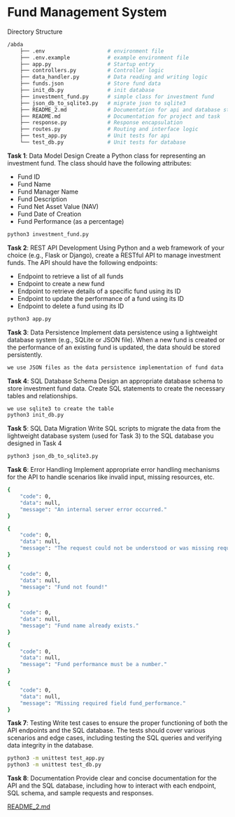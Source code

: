 # Fund Management System
Directory Structure
```bash
/abda
    ├── .env                    # environment file
    ├── .env.example            # example environment file
    ├── app.py                  # Startup entry
    ├── controllers.py          # Controller logic
    ├── data_handler.py         # Data reading and writing logic
    ├── funds.json              # Store fund data
    ├── init_db.py              # init database
    ├── investment_fund.py      # simple class for investment fund
    ├── json_db_to_sqlite3.py   # migrate json to sqlite3
    ├── README_2.md             # Documentation for api and database structure
    ├── README.md               # Documentation for project and task
    ├── response.py             # Response encapsulation
    ├── routes.py               # Routing and interface logic
    ├── test_app.py             # Unit tests for api
    └── test_db.py              # Unit tests for database
```

**Task 1**: Data Model Design Create a Python class for representing an investment fund. The class should have the following attributes:
- Fund ID
- Fund Name
- Fund Manager Name
- Fund Description
- Fund Net Asset Value (NAV)
- Fund Date of Creation
- Fund Performance (as a percentage)
```bash
python3 investment_fund.py
```


**Task 2**: REST API Development Using Python and a web framework of your choice (e.g., Flask or Django), create a RESTful API to manage investment funds. The API should have the following endpoints:
- Endpoint to retrieve a list of all funds
- Endpoint to create a new fund
- Endpoint to retrieve details of a specific fund using its ID
- Endpoint to update the performance of a fund using its ID 
- Endpoint to delete a fund using its ID
```bash
python3 app.py
```

**Task 3**: Data Persistence Implement data persistence using a lightweight database system (e.g., SQLite or JSON file). When a new fund is created or the performance of an existing fund is updated, the data should be stored persistently.
```bash
we use JSON files as the data persistence implementation of fund data
```


**Task 4**: SQL Database Schema Design an appropriate database schema to store investment fund data. Create SQL statements to create the necessary tables and relationships.
```bash
we use sqlite3 to create the table
python3 init_db.py 
```


**Task 5**: SQL Data Migration Write SQL scripts to migrate the data from the lightweight database system (used for Task 3) to the SQL database you designed in Task 4
```bash
python3 json_db_to_sqlite3.py 
```


**Task 6**: Error Handling Implement appropriate error handling mechanisms for the API to handle scenarios like invalid input, missing resources, etc.
```bash
{
    "code": 0,
    "data": null,
    "message": "An internal server error occurred."
}

{
    "code": 0,
    "data": null,
    "message": "The request could not be understood or was missing required parameters."
}

{
    "code": 0,
    "data": null,
    "message": "Fund not found!"
}

{
    "code": 0,
    "data": null,
    "message": "Fund name already exists."
}

{
    "code": 0,
    "data": null,
    "message": "Fund performance must be a number."
}

{
    "code": 0,
    "data": null,
    "message": "Missing required field fund_performance."
}

```

**Task 7**: Testing Write test cases to ensure the proper functioning of both the API endpoints and the SQL database. The tests should cover various scenarios and edge cases, including testing the SQL queries and verifying data integrity in the database.
```bash
python3 -m unittest test_app.py
python3 -m unittest test_db.py
```


**Task 8**: Documentation Provide clear and concise documentation for the API and the SQL database, including how to interact with each endpoint, SQL schema, and sample requests and responses.

[README_2.md](README_2.md)